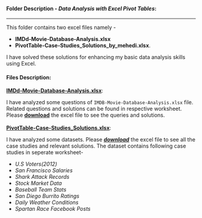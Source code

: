#### Folder Description - _Data Analysis with Excel Pivot Tables_:
-----------------------------------------------------------------
  
This folder contains two excel files namely - 
- **IMDd-Movie-Database-Analysis.xlsx** 
- **PivotTable-Case-Studies_Solutions_by_mehedi.xlsx**. 

I have solved these solutions for enhancing my basic data analysis skills using Excel.

#### Files Description:

[**IMDd-Movie-Database-Analysis.xlsx**](https://github.com/ybg345/Data-analysis-viz-MS-Excel/blob/master/Data%20Analysis%20with%20Excel%20Pivot%20Tables/IMDb-Movie-Database-Analysis.xlsx):    

I have analyzed some questions of `IMDB-Movie-Database-Analysis.xlsx` file. Related questions and solutions can be found in respective worksheet.  Please [**download**](https://github.com/ybg345/Data-analysis-viz-MS-Excel/blob/master/Data%20Analysis%20with%20Excel%20Pivot%20Tables/IMDb-Movie-Database-Analysis.xlsx) the excel file to see the queries and solutions. <br>   
[**PivotTable-Case-Studies_Solutions.xlsx**](https://github.com/ybg345/Data-analysis-viz-MS-Excel/blob/master/Data%20Analysis%20with%20Excel%20Pivot%20Tables/PivotTable-Case-Studies_Solutions.xlsx): 

I have analyzed some datasets. Please [***download***](https://github.com/ybg345/Data-analysis-viz-MS-Excel/blob/master/Data%20Analysis%20with%20Excel%20Pivot%20Tables/PivotTable-Case-Studies_Solutions.xlsx) the excel file to see all the case studies and relevant solutions. The dataset contains following case studies in seperate worksheet-
  - _U.S Voters(2012)_
  - _San Francisco Salaries_
  - _Shark Attack Records_
  - _Stock Market Data_
  - _Baseball Team Stats_
  - _San Diego Burrito Ratings_
  - _Daily Weather Conditions_
  - _Spartan Race Facebook Posts_
